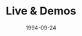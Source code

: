 ---
type: single
title: Live & Demos
date: 1994-09-24
img: /images/singles/live-demos.jpg
discs:
  - tracks:
    - title: I Believe In You
      subtitle: Demo
    - title: One Day
      subtitle: Demo
    - title: Heaven Is Callin'
      subtitle: Demo
    - title: The Magic Breeze
      subtitle: Live
    - title: Only Your Love
      subtitle: Live
    - title: No Turning Back
      subtitle: Live
---